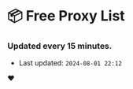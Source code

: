 # :package: Free Proxy List
### Updated every 15 minutes.

- Last updated: `2024-08-01 22:12`

:heart:
